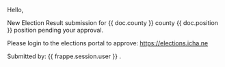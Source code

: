 Hello, 

New Election Result submission for {{ doc.county }} county {{ doc.position }} position pending your approval. 

Please login to the elections portal to approve: https://elections.icha.ne  

Submitted by:  {{ frappe.session.user }} .